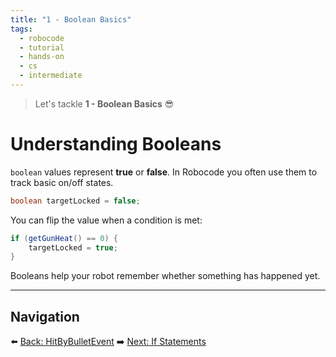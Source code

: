 ```yaml
---
title: "1 - Boolean Basics"
tags:
  - robocode
  - tutorial
  - hands-on
  - cs
  - intermediate
---
```


> Let's tackle **1 - Boolean Basics** 😎

# Understanding Booleans

`boolean` values represent **true** or **false**. In Robocode you often use them to track basic on/off states.

```java
boolean targetLocked = false;
```

You can flip the value when a condition is met:

```java
if (getGunHeat() == 0) {
    targetLocked = true;
}
```

Booleans help your robot remember whether something has happened yet.

---

## Navigation

⬅️ [Back: HitByBulletEvent](/robocode/Day-4/03_hit_by_bullet_event)
➡️ [Next: If Statements](/robocode/Day-6/01_if_statements)
